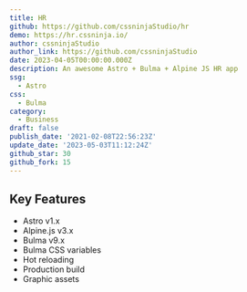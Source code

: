```yaml
---
title: HR
github: https://github.com/cssninjaStudio/hr
demo: https://hr.cssninja.io/
author: cssninjaStudio
author_link: https://github.com/cssninjaStudio
date: 2023-04-05T00:00:00.000Z
description: An awesome Astro + Bulma + Alpine JS HR app
ssg:
  - Astro
css:
  - Bulma
category:
  - Business
draft: false
publish_date: '2021-02-08T22:56:23Z'
update_date: '2023-05-03T11:12:24Z'
github_star: 30
github_fork: 15
---
```


## Key Features

- Astro v1.x
- Alpine.js v3.x
- Bulma v9.x
- Bulma CSS variables
- Hot reloading
- Production build
- Graphic assets
